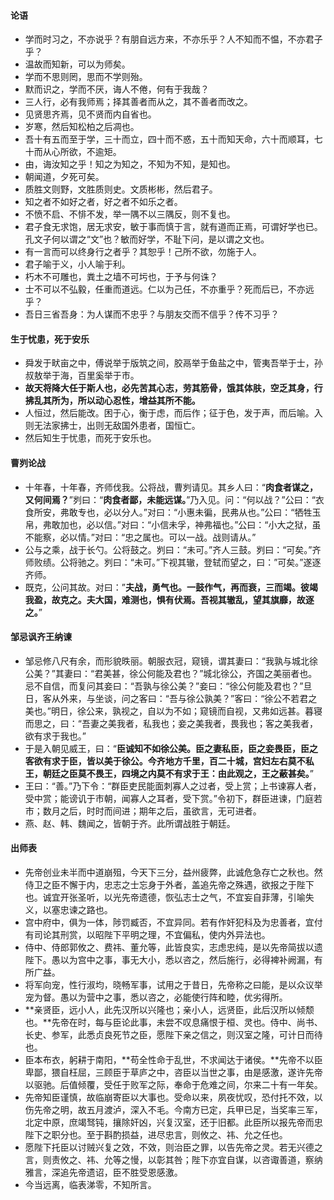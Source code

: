 #### 论语
- 学而时习之，不亦说乎？有朋自远方来，不亦乐乎？人不知而不愠，不亦君子乎？
- 温故而知新，可以为师矣。
- 学而不思则罔，思而不学则殆。
- 默而识之，学而不厌，诲人不倦，何有于我哉？
- 三人行，必有我师焉；择其善者而从之，其不善者而改之。
- 见贤思齐焉，见不贤而内自省也。
- 岁寒，然后知松柏之后凋也。
- 吾十有五而至于学，三十而立，四十而不惑，五十而知天命，六十而顺耳，七十而从心所欲，不逾矩。
- 由，诲汝知之乎！知之为知之，不知为不知，是知也。
- 朝闻道，夕死可矣。
- 质胜文则野，文胜质则史。文质彬彬，然后君子。
- 知之者不如好之者，好之者不如乐之者。
- 不愤不启、不悱不发，举一隅不以三隅反，则不复也。
- 君子食无求饱，居无求安，敏于事而慎于言，就有道而正焉，可谓好学也已。孔文子何以谓之“文”也？敏而好学，不耻下问，是以谓之文也。
- 有一言而可以终身行之者乎？其恕乎！己所不欲，勿施于人。
- 君子喻于义，小人喻于利。
- 朽木不可雕也，粪土之墙不可圬也，于予与何诛？
- 士不可以不弘毅，任重而道远。仁以为己任，不亦重乎？死而后已，不亦远乎？
- 吾日三省吾身：为人谋而不忠乎？与朋友交而不信乎？传不习乎？
> 
#### 生于忧患，死于安乐
- 舜发于畎亩之中，傅说举于版筑之间，胶鬲举于鱼盐之中，管夷吾举于士，孙叔敖举于海，百里奚举于市。
- **故天将降大任于斯人也，必先苦其心志，劳其筋骨，饿其体肤，空乏其身，行拂乱其所为，所以动心忍性，增益其所不能。**
- 人恒过，然后能改。困于心，衡于虑，而后作；征于色，发于声，而后喻。入则无法家拂士，出则无敌国外患者，国恒亡。
- 然后知生于忧患，而死于安乐也。
> 
#### 曹刿论战
- 十年春，十年春，齐师伐我。公将战，曹刿请见。其乡人曰：“**肉食者谋之，又何间焉？**”刿曰：“**肉食者鄙，未能远谋。**”乃入见。问：“何以战？”公曰：“衣食所安，弗敢专也，必以分人。”对曰：“小惠未徧，民弗从也。”公曰：“牺牲玉帛，弗敢加也，必以信。”对曰：“小信未孚，神弗福也。”公曰：“小大之狱，虽不能察，必以情。”对曰：“忠之属也。可以一战。战则请从。”
- 公与之乘，战于长勺。公将鼓之。刿曰：“未可。”齐人三鼓。刿曰：“可矣。”齐师败绩。公将驰之。刿曰：“未可。”下视其辙，登轼而望之，曰：”可矣。”遂逐齐师。
- 既克，公问其故。对曰：”**夫战，勇气也。一鼓作气，再而衰，三而竭。彼竭我盈，故克之。夫大国，难测也，惧有伏焉。吾视其辙乱，望其旗靡，故逐之。**”
> 
#### 邹忌讽齐王纳谏
- 邹忌修八尺有余，而形貌昳丽。朝服衣冠，窥镜，谓其妻曰：“我孰与城北徐公美？”其妻曰：“君美甚，徐公何能及君也？”城北徐公，齐国之美丽者也。忌不自信，而复问其妾曰：“吾孰与徐公美？”妾曰：“徐公何能及君也？”旦日，客从外来，与坐谈，问之客曰：“吾与徐公孰美？”客曰：“徐公不若君之美也。”明日，徐公来，孰视之，自以为不如；窥镜而自视，又弗如远甚。暮寝而思之，曰：“吾妻之美我者，私我也；妾之美我者，畏我也；客之美我者，欲有求于我也。”
- 于是入朝见威王，曰：“**臣诚知不如徐公美。臣之妻私臣，臣之妾畏臣，臣之客欲有求于臣，皆以美于徐公。今齐地方千里，百二十城，宫妇左右莫不私王，朝廷之臣莫不畏王，四境之内莫不有求于王：由此观之，王之蔽甚矣。**”
- 王曰：“善。”乃下令：“群臣吏民能面刺寡人之过者，受上赏；上书谏寡人者，受中赏；能谤讥于市朝，闻寡人之耳者，受下赏。”令初下，群臣进谏，门庭若市；数月之后，时时而间进；期年之后，虽欲言，无可进者。
- 燕、赵、韩、魏闻之，皆朝于齐。此所谓战胜于朝廷。
> 
#### 出师表
- 先帝创业未半而中道崩殂，今天下三分，益州疲弊，此诚危急存亡之秋也。然侍卫之臣不懈于内，忠志之士忘身于外者，盖追先帝之殊遇，欲报之于陛下也。诚宜开张圣听，以光先帝遗德，恢弘志士之气，不宜妄自菲薄，引喻失义，以塞忠谏之路也。
- 宫中府中，俱为一体，陟罚臧否，不宜异同。若有作奸犯科及为忠善者，宜付有司论其刑赏，以昭陛下平明之理，不宜偏私，使内外异法也。
- 侍中、侍郎郭攸之、费祎、董允等，此皆良实，志虑忠纯，是以先帝简拔以遗陛下。愚以为宫中之事，事无大小，悉以咨之，然后施行，必得裨补阙漏，有所广益。
- 将军向宠，性行淑均，晓畅军事，试用之于昔日，先帝称之曰能，是以众议举宠为督。愚以为营中之事，悉以咨之，必能使行阵和睦，优劣得所。
- **亲贤臣，远小人，此先汉所以兴隆也；亲小人，远贤臣，此后汉所以倾颓也。**先帝在时，每与臣论此事，未尝不叹息痛恨于桓、灵也。侍中、尚书、长史、参军，此悉贞良死节之臣，愿陛下亲之信之，则汉室之隆，可计日而待也。
- 臣本布衣，躬耕于南阳，**苟全性命于乱世，不求闻达于诸侯。**先帝不以臣卑鄙，猥自枉屈，三顾臣于草庐之中，咨臣以当世之事，由是感激，遂许先帝以驱驰。后值倾覆，受任于败军之际，奉命于危难之间，尔来二十有一年矣。
- 先帝知臣谨慎，故临崩寄臣以大事也。受命以来，夙夜忧叹，恐付托不效，以伤先帝之明，故五月渡泸，深入不毛。今南方已定，兵甲已足，当奖率三军，北定中原，庶竭驽钝，攘除奸凶，兴复汉室，还于旧都。此臣所以报先帝而忠陛下之职分也。至于斟酌损益，进尽忠言，则攸之、祎、允之任也。
- 愿陛下托臣以讨贼兴复之效，不效，则治臣之罪，以告先帝之灵。若无兴德之言，则责攸之、祎、允等之慢，以彰其咎；陛下亦宜自谋，以咨诹善道，察纳雅言，深追先帝遗诏，臣不胜受恩感激。
- 今当远离，临表涕零，不知所言。
